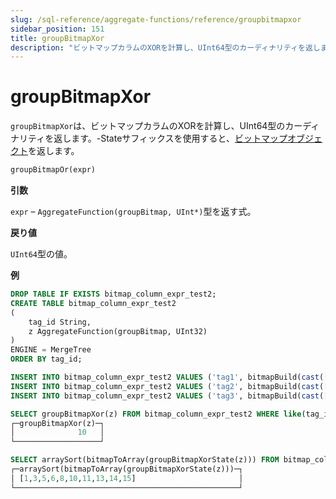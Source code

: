 ```yaml
---
slug: /sql-reference/aggregate-functions/reference/groupbitmapxor
sidebar_position: 151
title: groupBitmapXor
description: "ビットマップカラムのXORを計算し、UInt64型のカーディナリティを返します。-Stateサフィックスを使用すると、ビットマップオブジェクトを返します。"
---
```



# groupBitmapXor

`groupBitmapXor`は、ビットマップカラムのXORを計算し、UInt64型のカーディナリティを返します。-Stateサフィックスを使用すると、[ビットマップオブジェクト](../../../sql-reference/functions/bitmap-functions.md)を返します。

``` sql
groupBitmapOr(expr)
```

**引数**

`expr` – `AggregateFunction(groupBitmap, UInt*)`型を返す式。

**戻り値**

`UInt64`型の値。

**例**

``` sql
DROP TABLE IF EXISTS bitmap_column_expr_test2;
CREATE TABLE bitmap_column_expr_test2
(
    tag_id String,
    z AggregateFunction(groupBitmap, UInt32)
)
ENGINE = MergeTree
ORDER BY tag_id;

INSERT INTO bitmap_column_expr_test2 VALUES ('tag1', bitmapBuild(cast([1,2,3,4,5,6,7,8,9,10] as Array(UInt32))));
INSERT INTO bitmap_column_expr_test2 VALUES ('tag2', bitmapBuild(cast([6,7,8,9,10,11,12,13,14,15] as Array(UInt32))));
INSERT INTO bitmap_column_expr_test2 VALUES ('tag3', bitmapBuild(cast([2,4,6,8,10,12] as Array(UInt32))));

SELECT groupBitmapXor(z) FROM bitmap_column_expr_test2 WHERE like(tag_id, 'tag%');
┌─groupBitmapXor(z)─┐
│              10   │
└───────────────────┘

SELECT arraySort(bitmapToArray(groupBitmapXorState(z))) FROM bitmap_column_expr_test2 WHERE like(tag_id, 'tag%');
┌─arraySort(bitmapToArray(groupBitmapXorState(z)))─┐
│ [1,3,5,6,8,10,11,13,14,15]                       │
└──────────────────────────────────────────────────┘
```
